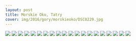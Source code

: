 ```yaml
---
layout: post
title: Morskie Oko, Tatry
cover: img/2016/gory/morskieoko/DSC0229.jpg
---
```

<img src="/img/2016/gory/morskieoko/DSC0229.jpg">
<img src="/img/2016/gory/morskieoko/DSC0002.jpg">
<img src="/img/2016/gory/morskieoko/DSC0005.jpg">
<img src="/img/2016/gory/morskieoko/DSC0014.jpg">
<img src="/img/2016/gory/morskieoko/DSC0024.jpg">
<img src="/img/2016/gory/morskieoko/DSC0032.jpg">
<img src="/img/2016/gory/morskieoko/DSC0047.jpg">
<img src="/img/2016/gory/morskieoko/DSC0052.jpg">
<img src="/img/2016/gory/morskieoko/DSC0070.jpg">
<img src="/img/2016/gory/morskieoko/DSC0072.jpg">
<img src="/img/2016/gory/morskieoko/DSC0096.jpg">
<img src="/img/2016/gory/morskieoko/DSC0098.jpg">
<img src="/img/2016/gory/morskieoko/DSC0104.jpg">
<img src="/img/2016/gory/morskieoko/DSC0112.jpg">
<img src="/img/2016/gory/morskieoko/DSC0118.jpg">
<img src="/img/2016/gory/morskieoko/DSC0126.jpg">
<img src="/img/2016/gory/morskieoko/DSC0142.jpg">
<img src="/img/2016/gory/morskieoko/DSC0186.jpg">
<img src="/img/2016/gory/morskieoko/DSC0211.jpg">
<img src="/img/2016/gory/morskieoko/DSC0223.jpg">

<div class="fb-comments" data-href="http://emilkape.github.io/Morskie-Oko-2016" data-numposts="5" data-width="100%"></div>
